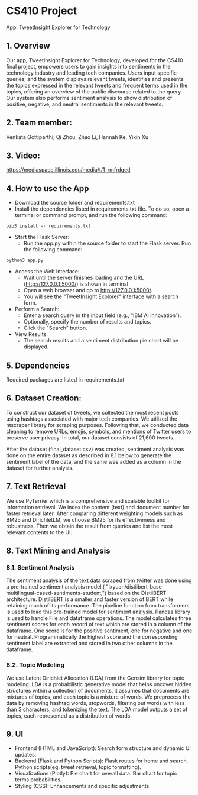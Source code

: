

# CS410 Project

App: TweetInsight Explorer for Technology

## 1. Overview

Our app, TweetInsight Explorer for Technology, developed for the CS410 final project, empowers users to gain insights into sentiments in the technology industry and leading tech companies. Users input specific queries, and the system displays relevant tweets, identifies and presents the topics expressed in the relevant tweets and frequent terms used in the topics, offering an overview of the public discourse related to the query. Our system also performs sentiment analysis to show distribution of positive, negative, and neutral sentiments in the relevant tweets.


## 2. Team member: 

Venkata Gottiparthi,
Qi Zhou,
Zhao Li,
Hannah Ke,
Yixin Xu


## 3. Video:
https://mediaspace.illinois.edu/media/t/1_rmfrdged

## 4. How to use the App
* Download the source folder and requirements.txt
* Install the dependencies listed in requirements.txt file. To do so, open a terminal or command prompt, and run the following command:
  
```
pip3 install -r requirements.txt
```

* Start the Flask Server:
    * Run the app.py within the source folder to start the Flask server. Run the following command:
      
 ```
python3 app.py
```
      
* Access the Web Interface:
    * Wait until the server finishes loading and the URL (http://127.0.0.1:5000/) is shown in terminal
    * Open a web browser and go to http://127.0.0.1:5000/.
    * You will see the "TweetInsight Explorer" interface with a search form.
* Perform a Search:
    * Enter a search query in the input field (e.g., “IBM AI innovation”).
    * Optionally, specify the number of results and topics.
    * Click the "Search" button.
* View Results:
    * The search results and a sentiment distribution pie chart will be displayed.


## 5. Dependencies 
Required packages are listed in requirements.txt


## 6. Dataset Creation:

To construct our dataset of tweets, we collected the most recent posts using hashtags associated with major tech companies. 
We utilized the ntscraper library for scraping purposes. Following that, we conducted data cleaning to remove URLs, emojis, symbols, and mentions of Twitter users to preserve user privacy. In total, our dataset consists of 21,600 tweets. 

After the dataset (final_dataset.csv) was created, sentiment analysis was done on the entire dataset as described in 8.1 below to generate the sentiment label of the data, and the same was added as a column in the dataset for further analysis.


## 7. Text Retrieval

We use PyTerrier which is a comprehensive and scalable toolkit for information retrieval. We index the content (text) and document number for faster retrieval later. After comparing different weighting models such as BM25 and DirichletLM, we choose BM25 for its effectiveness and robustness. Then we obtain the result from queries and list the most relevant contents to the UI.

## 8. Text Mining and Analysis 

### 8.1. Sentiment Analysis
The sentiment analysis of the text data scraped from twitter was done using a pre-trained sentiment analysis model.( "lxyuan/distilbert-base-multilingual-cased-sentiments-student,") based on the DistilBERT architecture. DistilBERT is a smaller and faster version of BERT while retaining much of its performance.
The pipeline function from transformers is used to load this pre-trained model for sentiment analysis.  Pandas library is used  to handle File and dataframe operations.
The model calculates three sentiment scores for each record of text which are stored in a column of the dataframe. One score is for the positive sentiment, one for negative and one for neutral. Programmatically the highest score and the corresponding sentiment label are extracted and stored in two other columns in the dataframe.

### 8.2. Topic Modeling

We use Latent Dirichlet Allocation (LDA) from the Gensim library for topic modeling. LDA is a probabilistic generative model that helps uncover hidden structures within a collection of documents, it assumes that documents are mixtures of topics, and each topic is a mixture of words.  We preprocess the data by removing hashtag words, stopwords, filtering out words with less than 3 characters, and tokenizing the text. 
The LDA model outputs a set of topics, each represented as a distribution of words.

## 9. UI

- Frontend (HTML and JavaScript):
Search form structure and dynamic UI updates.
- Backend (Flask and Python Scripts):
Flask routes for home and search.
Python scripts(eg. tweet retrieval, topic formatting).
- Visualizations (Plotly):
Pie chart for overall data.
Bar chart for topic terms probabilities.
- Styling (CSS):
Enhancements and specific adjustments.

